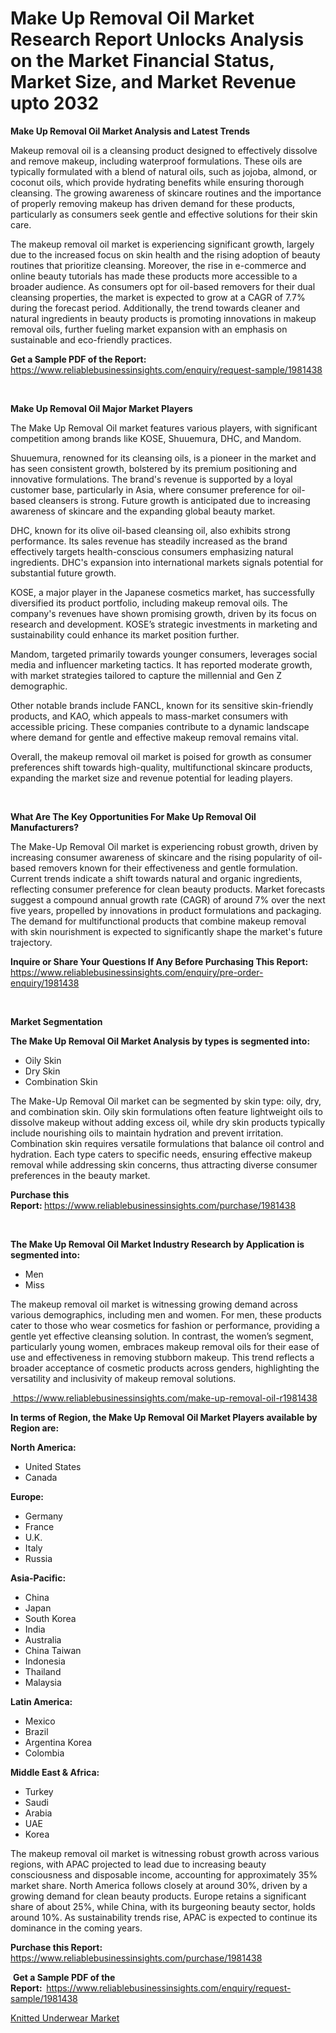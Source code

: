 <p><h1>Make Up Removal Oil Market Research Report Unlocks Analysis on the Market Financial Status, Market Size, and Market Revenue upto 2032</h1></p><p><strong>Make Up Removal Oil Market Analysis and Latest Trends</strong></p>
<p><p>Makeup removal oil is a cleansing product designed to effectively dissolve and remove makeup, including waterproof formulations. These oils are typically formulated with a blend of natural oils, such as jojoba, almond, or coconut oils, which provide hydrating benefits while ensuring thorough cleansing. The growing awareness of skincare routines and the importance of properly removing makeup has driven demand for these products, particularly as consumers seek gentle and effective solutions for their skin care.</p><p>The makeup removal oil market is experiencing significant growth, largely due to the increased focus on skin health and the rising adoption of beauty routines that prioritize cleansing. Moreover, the rise in e-commerce and online beauty tutorials has made these products more accessible to a broader audience. As consumers opt for oil-based removers for their dual cleansing properties, the market is expected to grow at a CAGR of 7.7% during the forecast period. Additionally, the trend towards cleaner and natural ingredients in beauty products is promoting innovations in makeup removal oils, further fueling market expansion with an emphasis on sustainable and eco-friendly practices.</p></p>
<p><strong>Get a Sample PDF of the Report:&nbsp;</strong> <a href="https://www.reliablebusinessinsights.com/enquiry/request-sample/1981438?utm_campaign=2125&utm_medium=2&utm_source=Github&utm_content=ia&utm_term=08022025&utm_id=make-up-removal-oil">https://www.reliablebusinessinsights.com/enquiry/request-sample/1981438</a></p>
<p>&nbsp;</p>
<p><strong>Make Up Removal Oil Major Market Players</strong></p>
<p><p>The Make Up Removal Oil market features various players, with significant competition among brands like KOSE, Shuuemura, DHC, and Mandom. </p><p>Shuuemura, renowned for its cleansing oils, is a pioneer in the market and has seen consistent growth, bolstered by its premium positioning and innovative formulations. The brand's revenue is supported by a loyal customer base, particularly in Asia, where consumer preference for oil-based cleansers is strong. Future growth is anticipated due to increasing awareness of skincare and the expanding global beauty market.</p><p>DHC, known for its olive oil-based cleansing oil, also exhibits strong performance. Its sales revenue has steadily increased as the brand effectively targets health-conscious consumers emphasizing natural ingredients. DHC's expansion into international markets signals potential for substantial future growth.</p><p>KOSE, a major player in the Japanese cosmetics market, has successfully diversified its product portfolio, including makeup removal oils. The company's revenues have shown promising growth, driven by its focus on research and development. KOSE’s strategic investments in marketing and sustainability could enhance its market position further.</p><p>Mandom, targeted primarily towards younger consumers, leverages social media and influencer marketing tactics. It has reported moderate growth, with market strategies tailored to capture the millennial and Gen Z demographic.</p><p>Other notable brands include FANCL, known for its sensitive skin-friendly products, and KAO, which appeals to mass-market consumers with accessible pricing. These companies contribute to a dynamic landscape where demand for gentle and effective makeup removal remains vital.</p><p>Overall, the makeup removal oil market is poised for growth as consumer preferences shift towards high-quality, multifunctional skincare products, expanding the market size and revenue potential for leading players.</p></p>
<p>&nbsp;</p>
<p><strong>What Are The Key Opportunities For Make Up Removal Oil Manufacturers?</strong></p>
<p><p>The Make-Up Removal Oil market is experiencing robust growth, driven by increasing consumer awareness of skincare and the rising popularity of oil-based removers known for their effectiveness and gentle formulation. Current trends indicate a shift towards natural and organic ingredients, reflecting consumer preference for clean beauty products. Market forecasts suggest a compound annual growth rate (CAGR) of around 7% over the next five years, propelled by innovations in product formulations and packaging. The demand for multifunctional products that combine makeup removal with skin nourishment is expected to significantly shape the market's future trajectory.</p></p>
<p><strong>Inquire or Share Your Questions If Any Before Purchasing This Report:</strong> <a href="https://www.reliablebusinessinsights.com/enquiry/pre-order-enquiry/1981438?utm_campaign=2125&utm_medium=2&utm_source=Github&utm_content=ia&utm_term=08022025&utm_id=make-up-removal-oil">https://www.reliablebusinessinsights.com/enquiry/pre-order-enquiry/1981438</a></p>
<p>&nbsp;</p>
<p><strong>Market Segmentation</strong></p>
<p><strong>The Make Up Removal Oil Market Analysis by types is segmented into:</strong></p>
<p><ul><li>Oily Skin</li><li>Dry Skin</li><li>Combination Skin</li></ul></p>
<p><p>The Make-Up Removal Oil market can be segmented by skin type: oily, dry, and combination skin. Oily skin formulations often feature lightweight oils to dissolve makeup without adding excess oil, while dry skin products typically include nourishing oils to maintain hydration and prevent irritation. Combination skin requires versatile formulations that balance oil control and hydration. Each type caters to specific needs, ensuring effective makeup removal while addressing skin concerns, thus attracting diverse consumer preferences in the beauty market.</p></p>
<p><strong>Purchase this Report:&nbsp;</strong><a href="https://www.reliablebusinessinsights.com/purchase/1981438?utm_campaign=2125&utm_medium=2&utm_source=Github&utm_content=ia&utm_term=08022025&utm_id=make-up-removal-oil">https://www.reliablebusinessinsights.com/purchase/1981438</a></p>
<p>&nbsp;</p>
<p><strong>The Make Up Removal Oil Market Industry Research by Application is segmented into:</strong></p>
<p><ul><li>Men</li><li>Miss</li></ul></p>
<p><p>The makeup removal oil market is witnessing growing demand across various demographics, including men and women. For men, these products cater to those who wear cosmetics for fashion or performance, providing a gentle yet effective cleansing solution. In contrast, the women’s segment, particularly young women, embraces makeup removal oils for their ease of use and effectiveness in removing stubborn makeup. This trend reflects a broader acceptance of cosmetic products across genders, highlighting the versatility and inclusivity of makeup removal solutions.</p></p>
<p><a href="https://www.reliablebusinessinsights.com/make-up-removal-oil-r1981438?utm_campaign=2125&utm_medium=2&utm_source=Github&utm_content=ia&utm_term=08022025&utm_id=make-up-removal-oil">&nbsp;https://www.reliablebusinessinsights.com/make-up-removal-oil-r1981438</a></p>
<p><strong>In terms of Region, the Make Up Removal Oil Market Players available by Region are:</strong></p>
<p>
    <p> <strong> North America: </strong>
        <ul>
            <li>United States</li>
            <li>Canada</li>
        </ul>
        </p> 
    <p> <strong> Europe: </strong>
        <ul>
            <li>Germany</li>
            <li>France</li>
            <li>U.K.</li>
            <li>Italy</li>
            <li>Russia</li>
        </ul>
        </p> 
    <p> <strong> Asia-Pacific: </strong>
        <ul>
            <li>China</li>
            <li>Japan</li>
            <li>South Korea</li>
            <li>India</li>
            <li>Australia</li>
            <li>China Taiwan</li>
            <li>Indonesia</li>
            <li>Thailand</li>
            <li>Malaysia</li>
        </ul>
        </p> 
    <p> <strong> Latin America: </strong>
        <ul>
            <li>Mexico</li>
            <li>Brazil</li>
            <li>Argentina Korea</li>
            <li>Colombia</li>
        </ul>
        </p> 
    <p> <strong> Middle East & Africa: </strong>
        <ul>
            <li>Turkey</li>
            <li>Saudi</li>
            <li>Arabia</li>
            <li>UAE</li>
            <li>Korea</li>
        </ul>
    </p>
    </p>
<p><p>The makeup removal oil market is witnessing robust growth across various regions, with APAC projected to lead due to increasing beauty consciousness and disposable income, accounting for approximately 35% market share. North America follows closely at around 30%, driven by a growing demand for clean beauty products. Europe retains a significant share of about 25%, while China, with its burgeoning beauty sector, holds around 10%. As sustainability trends rise, APAC is expected to continue its dominance in the coming years.</p></p>
<p><strong>Purchase this Report: </strong><a href="https://www.reliablebusinessinsights.com/purchase/1981438?utm_campaign=2125&utm_medium=2&utm_source=Github&utm_content=ia&utm_term=08022025&utm_id=make-up-removal-oil">https://www.reliablebusinessinsights.com/purchase/1981438</a></p>
<p>&nbsp;<strong>Get a Sample PDF of the Report:&nbsp;&nbsp;</strong><a href="https://www.reliablebusinessinsights.com/enquiry/request-sample/1981438?utm_campaign=2125&utm_medium=2&utm_source=Github&utm_content=ia&utm_term=08022025&utm_id=make-up-removal-oil">https://www.reliablebusinessinsights.com/enquiry/request-sample/1981438</a></p>
<p><strong></strong></p>
<p><p><a href="https://github.com/JubayerMia832/Market-Research-Report-List-1/blob/main/knitted-underwear-market.md?utm_campaign=2125&utm_medium=2&utm_source=Github&utm_content=ia&utm_term=08022025&utm_id=make-up-removal-oil">Knitted Underwear Market</a></p></p>